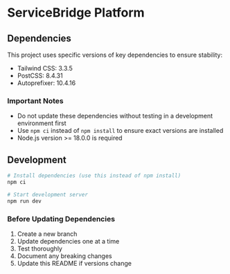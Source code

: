 # ServiceBridge Platform

## Dependencies

This project uses specific versions of key dependencies to ensure stability:

- Tailwind CSS: 3.3.5
- PostCSS: 8.4.31
- Autoprefixer: 10.4.16

### Important Notes

- Do not update these dependencies without testing in a development environment first
- Use `npm ci` instead of `npm install` to ensure exact versions are installed
- Node.js version >= 18.0.0 is required

## Development

```bash
# Install dependencies (use this instead of npm install)
npm ci

# Start development server
npm run dev
```

### Before Updating Dependencies

1. Create a new branch
2. Update dependencies one at a time
3. Test thoroughly
4. Document any breaking changes
5. Update this README if versions change 